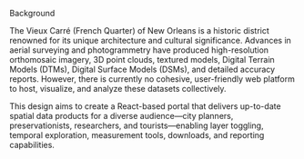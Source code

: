 Background

The Vieux Carré (French Quarter) of New Orleans is a historic district renowned for its unique architecture and cultural significance. Advances in aerial surveying and photogrammetry have produced high-resolution orthomosaic imagery, 3D point clouds, textured models, Digital Terrain Models (DTMs), Digital Surface Models (DSMs), and detailed accuracy reports. However, there is currently no cohesive, user-friendly web platform to host, visualize, and analyze these datasets collectively.

This design aims to create a React-based portal that delivers up-to-date spatial data products for a diverse audience—city planners, preservationists, researchers, and tourists—enabling layer toggling, temporal exploration, measurement tools, downloads, and reporting capabilities.
